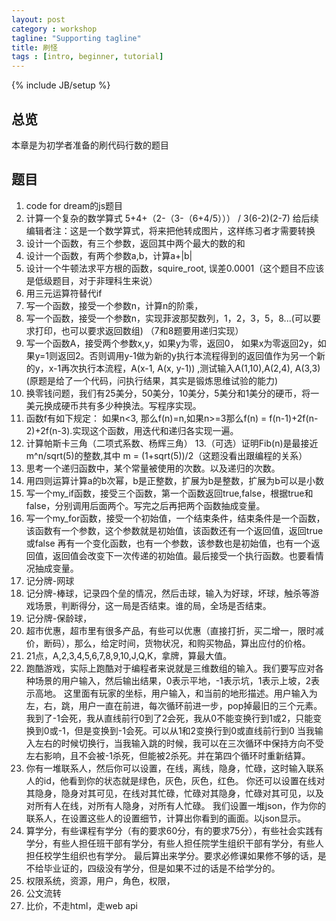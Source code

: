 ```yaml
---
layout: post
category : workshop
tagline: "Supporting tagline"
title: 刷怪
tags : [intro, beginner, tutorial]
---
```

{% include JB/setup %}

## 总览

本章是为初学者准备的刷代码行数的题目

## 题目
   
1. code for dream的js题目
2. 计算一个复杂的数学算式 5+4+（2-（3-（6+4/5））） / 3(6-2)(2-7) 给后续编辑者注：这是一个数学算式，将来把他转成图片，这样练习者才需要转换
3. 设计一个函数，有三个参数，返回其中两个最大的数的和
4. 设计一个函数，有两个参数a,b，计算a+|b|
5. 设计一个牛顿法求平方根的函数，squire_root, 误差0.0001（这个题目不应该是低级题目，对于非理科生来说）
6. 用三元运算符替代if
7. 写一个函数，接受一个参数n，计算n的阶乘，
8. 写一个函数，接受一个参数n，实现菲波那契数列，1，2，3，5，8...(可以要求打印，也可以要求返回数组) （7和8题要用递归实现）
9. 写一个函数A，接受两个参数x,y，如果y为零，返回0， 如果x为零返回2y，如果y=1则返回2。否则调用y-1做为新的y执行本流程得到的返回值作为另一个新的y，x-1再次执行本流程，A(x-1, A(x, y-1)) ,测试输入A(1,10),A(2,4), A(3,3) 
(原题是给了一个代码，问执行结果，其实是锻炼思维试验的能力)
10. 换零钱问题，我们有25美分，50美分，10美分，5美分和1美分的硬币，将一美元换成硬币共有多少种换法。写程序实现。
11. 函数f有如下规定： 如果n<3, 那么f(n)=n,如果n>=3那么f(n) = f(n-1)+2f(n-2)+2f(n-3).实现这个函数，用迭代和递归各实现一遍。
12. 计算帕斯卡三角（二项式系数、杨辉三角）
13.（可选）证明Fib(n)是最接近m^n/sqrt(5)的整数,其中 m = (1+sqrt(5))/2（这题没看出跟编程的关系）
14. 思考一个递归函数中，某个常量被使用的次数。以及递归的次数。
15. 用四则运算计算a的b次幂，b是正整数，扩展为b是整数，扩展为b可以是小数
16. 写一个my_if函数，接受三个函数，第一个函数返回true,false，根据true和false，分别调用后面两个。写完之后再把两个函数抽成变量。
17. 写一个my_for函数，接受一个初始值，一个结束条件，结束条件是一个函数，该函数有一个参数，这个参数就是初始值，该函数还有一个返回值，返回true或false
再有一个变化函数，也有一个参数，该参数也是初始值，也有一个返回值，返回值会改变下一次传递的初始值。最后接受一个执行函数。也要看情况抽成变量。
18. 记分牌-网球
19. 记分牌-棒球，记录四个垒的情况，然后击球，输入为好球，坏球，触杀等游戏场景，判断得分，这一局是否结束。谁的局，全场是否结束。
20. 记分牌-保龄球，
21. 超市优惠，超市里有很多产品，有些可以优惠（直接打折，买二增一，限时减价，断码），那么，给定时间，货物状况，和购买物品，算出应付的价格。
22. 21点，A,2,3,4,5,6,7,8,9,10,J,Q,K，拿牌，算最大值。
23. 跑酷游戏，实际上跑酷对于编程者来说就是三维数组的输入。我们要写应对各种场景的用户输入，然后输出结果，0表示平地，-1表示坑，1表示上坡，2表示高地。
这里面有玩家的坐标，用户输入，和当前的地形描述。用户输入为左，右，跳，用户一直在前进，每次循环前进一步，pop掉最旧的三个元素。
我到了-1会死，我从直线前行0到了2会死，我从0不能变换行到1或2，只能变换到0或-1，但是变换到-1会死。可以从1和2变换行到0或直线前行到0
当我输入左右的时候切换行，当我输入跳的时候，我可以在三次循环中保持方向不受左右影响，且不会被-1杀死，但能被2杀死。并在第四个循环时重新结算。                                   
24. 你有一堆联系人，然后你可以设置，在线，离线，隐身，忙碌，这时输入联系人的id，他看到你的状态就是绿色，灰色，灰色，红色。
你还可以设置在线对其隐身，隐身对其可见，在线对其忙碌，忙碌对其隐身，忙碌对其可见，以及对所有人在线，对所有人隐身，对所有人忙碌。
我们设置一堆json，作为你的联系人，在设置这些人的设置细节，计算出你看到的画面。以json显示。
25. 算学分，有些课程有学分（有的要求60分，有的要求75分），有些社会实践有学分，有些人担任班干部有学分，有些人担任院学生组织干部有学分，有些人担任校学生组织也有学分。
最后算出来学分。要求必修课如果修不够的话，是不给毕业证的，四级没有学分，但是如果不过的话是不给学分的。
26. 权限系统，资源，用户，角色，权限，
27. 公文流转
28. 比价，不走html，走web api

